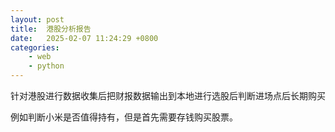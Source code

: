 ```yaml
---
layout: post
title:  港股分析报告
date:   2025-02-07 11:24:29 +0800
categories: 
    - web
    - python
---
```


针对港股进行数据收集后把财报数据输出到本地进行选股后判断进场点后长期购买

例如判断小米是否值得持有，但是首先需要存钱购买股票。